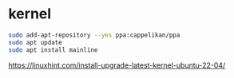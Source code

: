# kernel


```bash
sudo add-apt-repository --yes ppa:cappelikan/ppa
sudo apt update
sudo apt install mainline
```

https://linuxhint.com/install-upgrade-latest-kernel-ubuntu-22-04/
